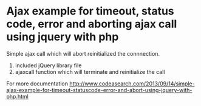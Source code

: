 Ajax example for timeout, status code, error and aborting ajax call using jquery with php
================================================================================

Simple ajax call which will abort reinitialized the connnection.

1) included jQuery library file
2) ajaxcall function which will terminate and reinitialize the call

For more documentation http://www.codeasearch.com/2013/09/14/simple-ajax-example-for-timeout-statuscode-error-and-abort-using-jquery-with-php.html
